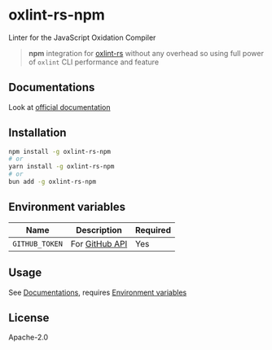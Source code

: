 # oxlint-rs-npm

Linter for the JavaScript Oxidation Compiler

> **npm** integration for [oxlint-rs](https://github.com/oxc-project/oxc) without any overhead so using full power of `oxlint` CLI performance and feature

## Documentations

Look at [official documentation](https://github.com/oxc-project/oxc)

## Installation

```sh
npm install -g oxlint-rs-npm
# or
yarn install -g oxlint-rs-npm
# or
bun add -g oxlint-rs-npm
```

## Environment variables

| Name           | Description                                                                                     | Required |
| -------------- | ----------------------------------------------------------------------------------------------- | -------- |
| `GITHUB_TOKEN` | For [GitHub API](https://docs.github.com/rest/overview/resources-in-the-rest-api#rate-limiting) | Yes      |

## Usage

See [Documentations](#documentations), requires [Environment variables](#environment-variables)

## License

Apache-2.0
